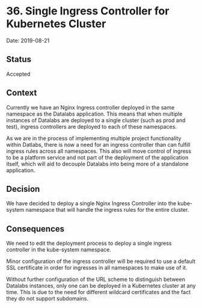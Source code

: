 # 36. Single Ingress Controller for Kubernetes Cluster

Date: 2019-08-21

## Status

Accepted

## Context

Currently we have an Nginx Ingress controller deployed in the same namespace as the
Datalabs application. This means that when multiple instances of Datalabs are deployed
to a single cluster (such as prod and test), ingress controllers are deployed to each of
these namespaces.

As we are in the process of implementing multiple project functionality within Datlabs, there is
now a need for an ingress controller than can fulfill ingress rules across all namespaces.
This also will move control of ingress to be a platform service and not part of the deployment
of the application itself, which will aid to decouple Datalabs into being more of a standalone
application.

## Decision

We have decided to deploy a single Nginx Ingress Controller into the kube-system namespace
that will handle the ingress rules for the entire cluster.

## Consequences

We need to edit the deployment process to deploy a single ingress controller in the kube-system
namespace.

Minor configuration of the ingress controller will be required to use a default SSL certificate
in order for ingresses in all namespaces to make use of it.

Without further configuration of the URL scheme to distinguish between Datalabs instances, only one can
be deployed in a Kubernetes cluster at any time. This is due to the need for different wildcard
certificates and the fact they do not support subdomains.


